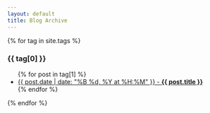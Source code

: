 ```yaml
---
layout: default
title: Blog Archive
---
```

{% for tag in site.tags %}
  <h3>{{ tag[0] }}</h3>
  <ul>
    {% for post in tag[1] %}
      <li><a href="{{ post.url }}">{{ post.date | date: "%B %d, %Y at %H:%M" }} - <b>{{ post.title }}</b></a></li>
    {% endfor %}
  </ul>
{% endfor %}
